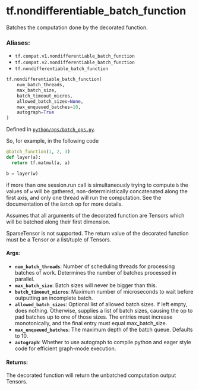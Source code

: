 <div itemscope itemtype="http://developers.google.com/ReferenceObject">
<meta itemprop="name" content="tf.nondifferentiable_batch_function" />
<meta itemprop="path" content="Stable" />
</div>

# tf.nondifferentiable_batch_function

Batches the computation done by the decorated function.

### Aliases:

* `tf.compat.v1.nondifferentiable_batch_function`
* `tf.compat.v2.nondifferentiable_batch_function`
* `tf.nondifferentiable_batch_function`

``` python
tf.nondifferentiable_batch_function(
    num_batch_threads,
    max_batch_size,
    batch_timeout_micros,
    allowed_batch_sizes=None,
    max_enqueued_batches=10,
    autograph=True
)
```



Defined in [`python/ops/batch_ops.py`](/code/stable/tensorflow/python/ops/batch_ops.py).

<!-- Placeholder for "Used in" -->

So, for example, in the following code

```python
@batch_function(1, 2, 3)
def layer(a):
  return tf.matmul(a, a)

b = layer(w)
```

if more than one session.run call is simultaneously trying to compute `b`
the values of `w` will be gathered, non-deterministically concatenated
along the first axis, and only one thread will run the computation. See the
documentation of the `Batch` op for more details.

Assumes that all arguments of the decorated function are Tensors which will
be batched along their first dimension.

SparseTensor is not supported. The return value of the decorated function
must be a Tensor or a list/tuple of Tensors.

#### Args:


* <b>`num_batch_threads`</b>: Number of scheduling threads for processing batches
 of work. Determines the number of batches processed in parallel.
* <b>`max_batch_size`</b>: Batch sizes will never be bigger than this.
* <b>`batch_timeout_micros`</b>: Maximum number of microseconds to wait before
 outputting an incomplete batch.
* <b>`allowed_batch_sizes`</b>: Optional list of allowed batch sizes. If left empty,
 does nothing. Otherwise, supplies a list of batch sizes, causing the op
 to pad batches up to one of those sizes. The entries must increase
 monotonically, and the final entry must equal max_batch_size.
* <b>`max_enqueued_batches`</b>: The maximum depth of the batch queue. Defaults to 10.
* <b>`autograph`</b>: Whether to use autograph to compile python and eager style code
 for efficient graph-mode execution.


#### Returns:

The decorated function will return the unbatched computation output Tensors.
